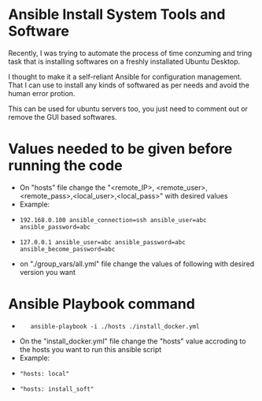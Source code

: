 # Ansible Install System Tools and Software
Recently, I was trying to automate the process of time conzuming and tring task that is installing softwares on a freshly installated Ubuntu Desktop.

I thought to make it a self-reliant Ansible for configuration management. That I can use to install any kinds of softwared as per needs and avoid the human error protion. 

This can be used for ubuntu servers too, you just need to comment out or remove the GUI based softwares.

# Values needed to be given before running the code
- On "hosts" file change the "<remote_IP>, <remote_user>, <remote_pass>,<local_user>,<local_pass>" with desired values
- Example:
-     192.168.0.100 ansible_connection=ssh ansible_user=abc ansible_password=abc
-     127.0.0.1 ansible_user=abc ansible_password=abc ansible_become_password=abc

- on "./group_vars/all.yml" file change the values of following with desired version you want
# Ansible Playbook command
-        ansible-playbook -i ./hosts ./install_docker.yml

- On the "install_docker.yml" file change the "hosts" value accroding to the hosts you want to run this ansible script
- Example:
-     "hosts: local"
-     "hosts: install_soft"



